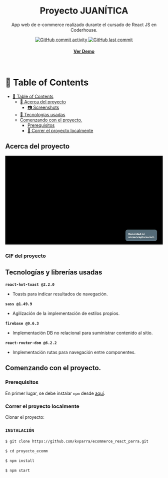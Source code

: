 <div align="center">
  
  <h1>Proyecto JUANÍTICA</h1>
  <p>
    App web de e-commerce realizado durante el cursado de React JS en Coderhouse.
  </p>
<!-- Badges -->
<p>
  <a href="https://github.com/kvparra/ecommerce_react_parra/commits">
    <img alt="GitHub commit activity" src="https://img.shields.io/github/commit-activity/m/kvparra/ecommerce_react_parra/master">
  </a>
  <a href="https://github.com/kvparra/ecommerce_react_parra/commits/master">
    <img alt="GitHub last commit" src="https://img.shields.io/github/last-commit/kvparra/ecommerce_react_parra/master" /> 
  </a>
  </a>
  
</p>
<h4>
    <a href="https://i.ibb.co/f03TN7c/JUANITICA.gif">Ver Demo</a>
  </h4>
</div>

<br />

<!-- Table of Contents -->

# :notebook_with_decorative_cover: Table of Contents

- [:notebook_with_decorative_cover: Table of Contents](#notebook_with_decorative_cover-table-of-contents)
  - [:star2: Acerca del proyecto](#star2-acerca-del-proyecto)
    - [:camera: Screenshots](#camera-screenshots)
  - [:space_invader: Tecnologías usadas](#space_invader-tecnologías-usadas)
  - [Comenzando con el proyecto.](#comenzando-con-el-proyecto)
    - [Prerequisitos](#prerequisitos)
    - [:running: Correr el proyecto localmente](#running-correr-el-proyecto-localmente)
<!-- About the Project -->

## Acerca del proyecto

<!-- Screenshots -->
<div align="center"> 
  <img src="./src/JUANITICA.gif" alt="Demo gif" />
</div>

### GIF del proyecto



<!-- Tech -->

## Tecnologías y librerías usadas
**`react-hot-toast @2.2.0`**
* Toasts para indicar resultados de navegación.

**`sass @1.49.9`**
* Agilización de la implementación de estilos propios.

**`firebase @9.6.3`**
* Implementación DB no relacional para suministrar contenido al sitio.

**`react-router-dom @6.2.2`**
* Implementación rutas para navegación entre componentes.


<!-- Getting Started -->

## Comenzando con el proyecto.

<!-- Prerequisites -->

### Prerequisitos


En primer lugar, se debe instalar `npm` desde [aquí](https://www.npmjs.com/).

<!-- Run Locally -->

### Correr el proyecto localmente

Clonar el proyecto: 

### `INSTALACIÓN`

`$ git clone https://github.com/kvparra/ecommerce_react_parra.git`

`$ cd proyecto_ecomm`

`$ npm install`

`$ npm start`



